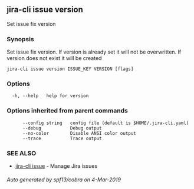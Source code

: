 ## jira-cli issue version

Set issue fix version

### Synopsis

Set issue fix version. 
If version is already set it will not be overwritten. 
If version does not exist it will be created

```
jira-cli issue version ISSUE_KEY VERSION [flags]
```

### Options

```
  -h, --help   help for version
```

### Options inherited from parent commands

```
      --config string   config file (default is $HOME/.jira-cli.yaml)
      --debug           Debug output
      --no-color        Disable ANSI color output
      --trace           Trace output
```

### SEE ALSO

* [jira-cli issue](jira-cli_issue.md)	 - Manage Jira issues

###### Auto generated by spf13/cobra on 4-Mar-2019
